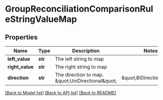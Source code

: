 # GroupReconciliationComparisonRuleStringValueMap


## Properties
Name | Type | Description | Notes
------------ | ------------- | ------------- | -------------
**left_value** | **str** | The left string to map | 
**right_value** | **str** | The right string to map | 
**direction** | **str** | The direction to map. \&quot;UniDirectional\&quot; | \&quot;BiDirectional\&quot; | 

[[Back to Model list]](../README.md#documentation-for-models) [[Back to API list]](../README.md#documentation-for-api-endpoints) [[Back to README]](../README.md)


